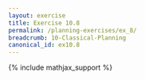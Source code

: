 ```yaml
---
layout: exercise
title: Exercise 10.8
permalink: /planning-exercises/ex_8/
breadcrumb: 10-Classical-Planning
canonical_id: ex10.8
---
```


{% include mathjax_support %}
